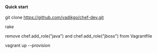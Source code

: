 #### Quick start

git clone https://github.com/vadikgo/chef-dev.git

rake

remove chef.add_role("java") and chef.add_role("jboss") from Vagrantfile

vagrant up --provision
